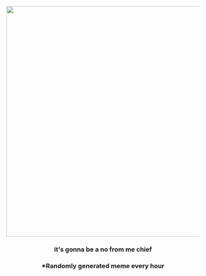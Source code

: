 <p align="center">
        <img src="https://i.redd.it/gs65s1o35e291.png" width="600" height="600">
        </p>
        <h3 align="center">it's gonna be a no from me chief</h3>
        <h3 align="center">*Randomly generated meme every hour</h3>
    